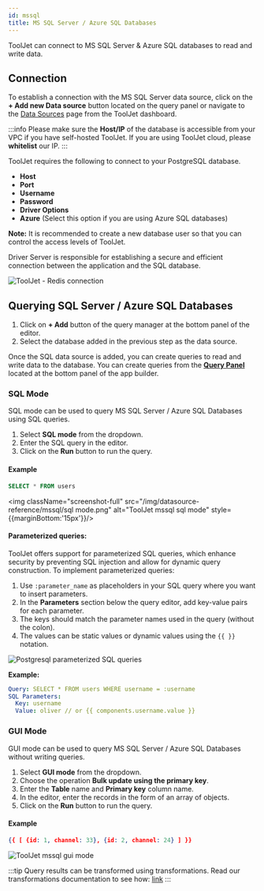 ```yaml
---
id: mssql
title: MS SQL Server / Azure SQL Databases
---
```


ToolJet can connect to MS SQL Server & Azure SQL databases to read and write data. 

<div style={{paddingTop:'24px'}}>

## Connection

To establish a connection with the MS SQL Server data source, click on the **+ Add new Data source** button located on the query panel or navigate to the [Data Sources](/docs/data-sources/overview) page from the ToolJet dashboard.

:::info
Please make sure the **Host/IP** of the database is accessible from your VPC if you have self-hosted ToolJet. If you are using ToolJet cloud, please **whitelist** our IP.
:::

ToolJet requires the following to connect to your PostgreSQL database.

- **Host**
- **Port**
- **Username**
- **Password**
- **Driver Options**
- **Azure**  (Select this option if you are using Azure SQL databases)

**Note:** It is recommended to create a new database user so that you can control the access levels of ToolJet. 

Driver Server is responsible for establishing a secure and efficient connection between the application and the SQL database.

<img className="screenshot-full" src="/img/datasource-reference/mssql/connect-v2.png" alt="ToolJet - Redis connection"/>


</div>

<div style={{paddingTop:'24px'}}>

## Querying SQL Server / Azure SQL Databases

1. Click on **+ Add** button of the query manager at the bottom panel of the editor.
2. Select the database added in the previous step as the data source.

Once the SQL data source is added, you can create queries to read and write data to the database. You can create queries from the **[Query Panel](/docs/app-builder/query-panel#query-manager)** located at the bottom panel of the app builder.

### SQL Mode

SQL mode can be used to query MS SQL Server / Azure SQL Databases using SQL queries.  

1. Select **SQL mode** from the dropdown.
2. Enter the SQL query in the editor.
3. Click on the **Run** button to run the query.

#### Example
```sql
SELECT * FROM users
```

<img className="screenshot-full" src="/img/datasource-reference/mssql/sql mode.png" alt="ToolJet mssql sql mode" style={{marginBottom:'15px'}}/>

#### Parameterized queries:

ToolJet offers support for parameterized SQL queries, which enhance security by preventing SQL injection and allow for dynamic query construction. To implement parameterized queries:

1. Use `:parameter_name` as placeholders in your SQL query where you want to insert parameters.
2. In the **Parameters** section below the query editor, add key-value pairs for each parameter.
3. The keys should match the parameter names used in the query (without the colon).
4. The values can be static values or dynamic values using the `{{ }}` notation.

<div style={{textAlign: 'center'}}>
<img className="screenshot-full" src="/img/datasource-reference/mssql/parameterized-query.png" alt="Postgresql parameterized SQL queries"/>
</div>

**Example:**
```yaml
Query: SELECT * FROM users WHERE username = :username
SQL Parameters:
  Key: username
  Value: oliver // or {{ components.username.value }}
```

### GUI Mode

GUI mode can be used to query MS SQL Server / Azure SQL Databases without writing queries.

1. Select **GUI mode** from the dropdown.
2. Choose the operation **Bulk update using the primary key**.
3. Enter the **Table** name and **Primary key** column name. 
4. In the editor, enter the records in the form of an array of objects. 
5. Click on the **Run** button to run the query.

#### Example
```json
{{ [ {id: 1, channel: 33}, {id: 2, channel: 24} ] }}
```

<img className="screenshot-full" src="/img/datasource-reference/mssql/gui mode.png" alt="ToolJet mssql gui mode"/>

:::tip
Query results can be transformed using transformations. Read our transformations documentation to see how: [link](/docs/tutorial/transformations)
:::

</div>
